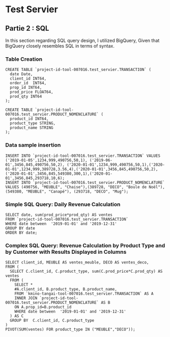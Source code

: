 # Test Servier


## Partie 2 : SQL
In this section regarding SQL query design, I utilized BigQuery, Given that BigQuery closely resembles SQL in terms of syntax.

### Table Creation
```
CREATE TABLE `project-id-tool-007016.test_servier.TRANSACTION` (
  date Date,
  client_id INT64,
  order_id  INT64,
  prop_id INT64,
  prod_price FLOAT64,
  prod_qty INT64
);
```

```
CREATE TABLE `project-id-tool-007016.test_servier.PRODUCT_NOMENCLATURE` (
  product_id INT64,
  product_type STRING,
  product_name STRING
);
```


### Data sample insertion
```
INSERT INTO `project-id-tool-007016.test_servier.TRANSACTION` VALUES ('2019-01-05',1234,999,490756,50,1), ('2019-06-01',3456,845,490756,50,2), ('2020-01-01',1234,999,490756,50,1),('2020-01-01',1234,999,389728,3.56,4),('2020-01-01',3456,845,490756,50,2),('2020-01-01',3456,845,549380,300,1),('2020-01-01',3456,845,293718,10,6);
INSERT INTO `project-id-tool-007016.test_servier.PRODUCT_NOMENCLATURE` VALUES (490756, "MEUBLE", "Chaise"),(389728, "DECO", "Boule de Noël"),(549380, "MEUBLE", "Canapé"), (293718, "DECO", "Mug");
```

### Simple SQL Query: Daily Revenue Calculation
```
SELECT date, sum(prod_price*prod_qty) AS ventes
FROM `project-id-tool-007016.test_servier.TRANSACTION`
WHERE date between  '2019-01-01' and '2019-12-31'
GROUP BY date
ORDER BY date;
```

### Complex SQL Query: Revenue Calculation by Product Type and by Customer with Results Displayed in Columns
```
SELECT client_id, MEUBLE AS ventes_meuble, DECO AS ventes_deco,
FROM (
  SELECT C.client_id, C.product_type, sum(C.prod_price*C.prod_qty) AS ventes
  FROM (
    SELECT *
    #A.client_id, B.product_type, B.product_name, 
    FROM `kmino-tangai-tool-007016.test_servier.TRANSACTION` AS A
    INNER JOIN `project-id-tool-007016.test_servier.PRODUCT_NOMENCLATURE` AS B 
    ON A.prop_id=B.product_id
    WHERE date between  '2019-01-01' and '2019-12-31'
  ) AS C 
  GROUP BY  C.client_id, C.product_type
)
PIVOT(SUM(ventes) FOR product_type IN ("MEUBLE","DECO"));
```
